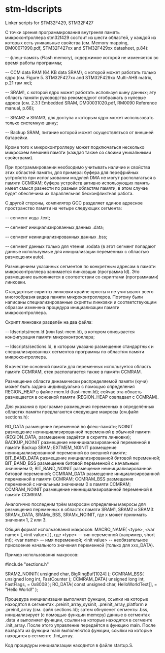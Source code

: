 # stm-ldscripts
Linker scripts for STM32F429, STM32F427

С точки зрения программирования внутреняя память микроконтроллера stm32f429
состоит из шести областей, у каждой из которых есть уникальные свойства
(см. Memory mapping, DM00071990.pdf, STM32F427xx and STM32F429xx datasheet,
p.84):

  -- флеш-память (Flash memory), содержимое которой не изменяется во время
     работы программы;

  -- CCM data RAM (64 KB data SRAM), с которой может работать только ядро
     (см. Figure 5. STM32F427xx and STM32F429xx Multi-AHB matrix, p.21 там же);

  -- SRAM1, с которой ядро может работать используя шину данных; эту
     область памяти руководства рекомендуют отображать в нулевые адреса
     (см. 2.3.1 Embedded SRAM, DM00031020.pdf, RM0090 Reference manual, p.68);

  -- SRAM2 и SRAM3, для доступа к которым ядро может использовать только
     системную шину;

  -- Backup SRAM, питание которой может осуществляться от внешней батарейки.

Кроме того к микроконтроллеру может подключаться несколько микросхем внешней
памяти (каждая также со своими уникальными свойствами).

При программировании необходимо учитывать наличие и свойства этих областей
памяти, для примера: буфера для перефрийных устройств при использовании модулей
DMA не могут располагаться в памяти CCMRAM; буфера устройств активно
использующих память имеет смысл разнести по разным областям памяти, в этом
случае будет обеспечина их параллельная бесконфликтная работа.

С другой стороны, компилятор GCC разделяет единое адресное пространство памяти
на четыре следующих сегмента:

  -- сегмент кода .text;

  -- сегмент инициализированных данных .data;

  -- сегмент неинициализированных данных .bss;

  -- сегмент данных только для чтения .rodata (в этот сегмент попадают данные
     используемые для инициализации переменных с областью размещения auto).

Размещением указанных сегментов по конкретным адресам в памяти микроконтроллера
занимается линковщик (программа ld).  Это размещение выполняется в соответствии
со скриптами (программами) линковки.

Стандартные скрипты линковки крайне просты и не учитывают всего многообразия
видов памяти микроконтроллеров.  Поэтому были написаны специализированные
скрипты линковки и соответствующим образом изменена процедура инициализации
памяти микроконтроллера.

Скрипт линковки разделён на два файла:

  -- ldscripts/mem.ld (или fast-mem.ld), в котором описывается конфигурация
     памяти микроконтроллера;

  -- ldscripts/sections.ld, в котором указано размещение стандартных и
     специализированных сегментов программы по областям памяти микроконтроллера.

В качестве основной памяти для переменных используется область памяти CCMRAM,
стек располагается также в памяти CCMRAM.

Размещение области динамически распределяемой памяти (кучи) может быть задано
индивидуально с помощью определения REGION_HEAP в файле mem.ld (fast-mem.ld);
сейчас эта область размещается в основной памяти (REGION_HEAP совпадает с CCMRAM).

Для указания в программе размещения переменных в определённых областях памяти
предлагаются следующие макросы (см.файл sections.h):

RO_DATA         размещение переменной во флеш-памяти;
NOINIT          размещение неинициализированной переменной в обычной памяти
                (REGION_DATA, размещение задаётся в скрипте линковки);
BACKUP_NOINIT   размещение неинициализированной переменной в памяти Backup SRAM;
EXTMEM_NOINIT   размещение неинициализированной переменной во внешней памяти;
BIT_BAND_DATA   размещение инициализированной битовой переменной;
BIT_BAND_BSS    размещение битовой переменной с начальным значением 0;
BIT_BAND_NOINIT размещение неинициализированной битовой переменной;
CCMRAM_DATA     размещение инициализированной переменной в памяти CCMRAM;
CCMRAM_BSS      размещение переменной с начальным значением 0 в памяти CCMRAM;
CCMRAM_NOINIT   размещение неинициализированной переменной в памяти CCMRAM.

Аналогично последним трём макросам определены макросы для резмещения переменных
в областях памяти SRAM1, SRAM2 и SRAM3: SRAMx_DATA, SRAMx_BSS, SRAMx_NOINIT,
где x может принимать значения 1, 2 или 3.

Общий формат использования макросов:
MACRO_NAME( \<type\>, \<var name\> [,\<init value\>] ), где
\<type\> -- тип переменной (например, short int);
\<var name\> -- имя переменной;
\<init value\> -- необязательное присвоение начального значения переменной
(только для xxx_DATA).


Пример использования макросов:

#include "sections.h"

SRAM2_NOINIT( unsigned char, BigRingBuf[1024] );
CCMRAM_BSS( unsigned long int, FastCounter );
CCMRAM_DATA( unsigned long int, FastFlags, = 0x8008 );
RO_DATA( const unsigned char, HelloWorldText[], = "Hello World!" );


Процедура инициализации выполняет функции, ссылки на которые находятся в
сегментах .preinit_array_sysinit, .preinit_array_platform и .preinit_array
(см. файл sections.ld); затем обнуленет сегменты .bss, инициализирует
(с помощью функции memcpy) данные в сегментах .data и выполняет функции,
ссылки на которые находятся в сегменте .init_array.  После этого управление
передаётся в функцию main.  После возврата из функции main выполняются функции,
ссылки на которые находятся в сегменте .fini_array.

Код процедуры инициализации находится в файле startup.S.
